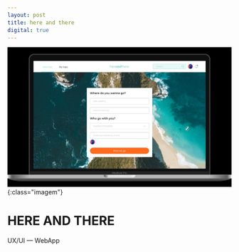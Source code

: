 ```yaml
---
layout: post
title: here and there
digital: true
---
```

![here and there](assets/images/here_and_there_HOME.jpg "here and there cover"){:class="imagem"}
# HERE AND THERE
UX/UI — WebApp

                      
            